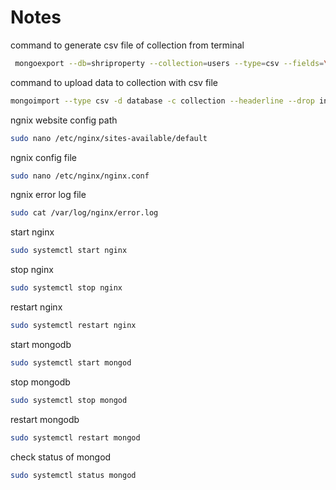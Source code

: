 # Notes

command to generate csv file of collection from terminal

```bash
 mongoexport --db=shriproperty --collection=users --type=csv --fields=\_id,name,email,phone,password --out=user.csv
```

command to upload data to collection with csv file

```bash
mongoimport --type csv -d database -c collection --headerline --drop index2020.csv
```

ngnix website config path

```bash
sudo nano /etc/nginx/sites-available/default
```

ngnix config file

```bash
sudo nano /etc/nginx/nginx.conf
```

ngnix error log file

```bash
sudo cat /var/log/nginx/error.log
```

start nginx

```bash
sudo systemctl start nginx
```

stop nginx

```bash
sudo systemctl stop nginx
```

restart nginx

```bash
sudo systemctl restart nginx
```

start mongodb

```bash
sudo systemctl start mongod
```

stop mongodb

```bash
sudo systemctl stop mongod
```

restart mongodb

```bash
sudo systemctl restart mongod
```

check status of mongod

```bash
sudo systemctl status mongod
```
